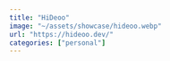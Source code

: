 ```yaml
---
title: "HiDeoo"
image: "~/assets/showcase/hideoo.webp"
url: "https://hideoo.dev/"
categories: ["personal"]
---
```

